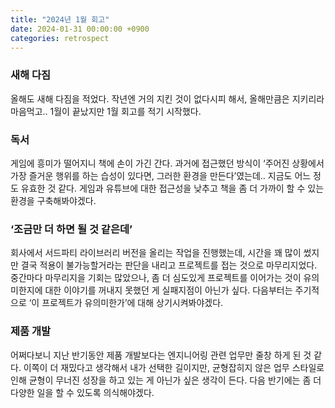 ```yaml
---
title: "2024년 1월 회고"
date: 2024-01-31 00:00:00 +0900
categories: retrospect
---
```


### 새해 다짐

올해도 새해 다짐을 적었다. 작년엔 거의 지킨 것이 없다시피 해서, 올해만큼은 지키리라 마음먹고.. 1월이 끝났지만 1월 회고를 적기 시작했다.

### 독서

게임에 흥미가 떨어지니 책에 손이 가긴 간다. 과거에 접근했던 방식이 ‘주어진 상황에서 가장 즐거운 행위를 하는 습성이 있다면, 그러한 환경을 만든다’였는데.. 지금도 어느 정도 유효한 것 같다. 게임과 유튜브에 대한 접근성을 낮추고 책을 좀 더 가까이 할 수 있는 환경을 구축해봐야겠다.

### ‘조금만 더 하면 될 것 같은데’

회사에서 서드파티 라이브러리 버전을 올리는 작업을 진행했는데, 시간을 꽤 많이 썼지만 결국 적용이 불가능할거라는 판단을 내리고 프로젝트를 접는 것으로 마무리지었다. 중간마다 마무리지을 기회는 많았으나, 좀 더 심도있게 프로젝트를 이어가는 것이 유의미한지에 대한 이야기를 꺼내지 못했던 게 실패지점이 아닌가 싶다. 다음부터는 주기적으로 ‘이 프로젝트가 유의미한가’에 대해 상기시켜봐야겠다.

### 제품 개발

어쩌다보니 지난 반기동안 제품 개발보다는 엔지니어링 관련 업무만 줄창 하게 된 것 같다. 이쪽이 더 재밌다고 생각해서 내가 선택한 길이지만, 균형잡히지 않은 업무 스타일로 인해 균형이 무너진 성장을 하고 있는 게 아닌가 싶은 생각이 든다. 다음 반기에는 좀 더 다양한 일을 할 수 있도록 의식해야겠다.
